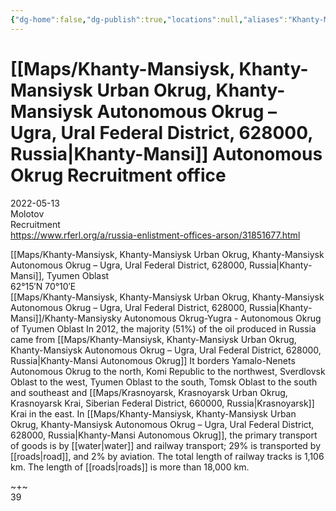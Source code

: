 ```yaml
---
{"dg-home":false,"dg-publish":true,"locations":null,"aliases":"Khanty-Mansiysk, Khanty-Mansiysk Urban Okrug, Khanty-Mansiysk Autonomous Okrug, Khanty-Mansi Autonomous Okrug Recruitment office","location":null,"title":"[[OSINT Project/Maps/Khanty-Mansiysk, Khanty-Mansiysk Urban Okrug, Khanty-Mansiysk Autonomous Okrug – Ugra, Ural Federal District, 628000, Russia|Khanty-Mansi]] Autonomous Okrug Recruitment office","tag":"molotov, recruitment","date":"2022-05-13","linter-yaml-title-alias":"[[OSINT Project/Maps/Khanty-Mansiysk, Khanty-Mansiysk Urban Okrug, Khanty-Mansiysk Autonomous Okrug – Ugra, Ural Federal District, 628000, Russia|Khanty-Mansi]] Autonomous Okrug Recruitment office","permalink":"/khanty-mansi-autonomous-okrug-recruitment-office/","dgHomeLink":true,"dgPassFrontmatter":true}
---
```



# [[Maps/Khanty-Mansiysk, Khanty-Mansiysk Urban Okrug, Khanty-Mansiysk Autonomous Okrug – Ugra, Ural Federal District, 628000, Russia|Khanty-Mansi]] Autonomous Okrug Recruitment office

2022-05-13  
Molotov  
Recruitment  
https://www.rferl.org/a/russia-enlistment-offices-arson/31851677.html

[[Maps/Khanty-Mansiysk, Khanty-Mansiysk Urban Okrug, Khanty-Mansiysk Autonomous Okrug – Ugra, Ural Federal District, 628000, Russia|Khanty-Mansi]], Tyumen Oblast  
62°15′N 70°10′E  
[[Maps/Khanty-Mansiysk, Khanty-Mansiysk Urban Okrug, Khanty-Mansiysk Autonomous Okrug – Ugra, Ural Federal District, 628000, Russia|Khanty-Mansi]]/Khanty-Mansiysky Autonomous Okrug-Yugra - Autonomous Okrug of Tyumen Oblast In 2012, the majority (51%) of the oil produced in Russia came from [[Maps/Khanty-Mansiysk, Khanty-Mansiysk Urban Okrug, Khanty-Mansiysk Autonomous Okrug – Ugra, Ural Federal District, 628000, Russia|Khanty-Mansi Autonomous Okrug]] It borders Yamalo-Nenets Autonomous Okrug to the north, Komi Republic to the northwest, Sverdlovsk Oblast to the west, Tyumen Oblast to the south, Tomsk Oblast to the south and southeast and [[Maps/Krasnoyarsk, Krasnoyarsk Urban Okrug, Krasnoyarsk Krai, Siberian Federal District, 660000, Russia|Krasnoyarsk]] Krai in the east. In [[Maps/Khanty-Mansiysk, Khanty-Mansiysk Urban Okrug, Khanty-Mansiysk Autonomous Okrug – Ugra, Ural Federal District, 628000, Russia|Khanty-Mansi Autonomous Okrug]], the primary transport of goods is by [[water|water]] and railway transport; 29% is transported by [[roads|road]], and 2% by aviation. The total length of railway tracks is 1,106 km. The length of [[roads|roads]] is more than 18,000 km.

~+~  
39
